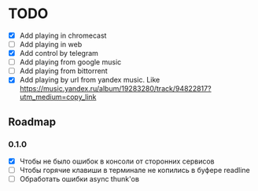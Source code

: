 # TODO

- [x] Add playing in chromecast
- [ ] Add playing in web
- [x] Add control by telegram
- [ ] Add playing from google music
- [ ] Add playing from bittorrent
- [x] Add playing by url from yandex music. Like https://music.yandex.ru/album/19283280/track/94822817?utm_medium=copy_link

## Roadmap

### 0.1.0

- [x] Чтобы не было ошибок в консоли от сторонних сервисов
- [ ] Чтобы горячие клавиши в терминале не копились в буфере readline
- [ ] Обработать ошибки async thunk'ов 
